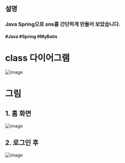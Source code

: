 ## 설명
### Java Spring으로 sns를 간단하게 만들어 보았습니다.

#### #Java #Spring #MyBatis


# class 다이어그램
![image](https://github.com/flashdragon/JavaBird/assets/35221784/9ea2e8be-67cf-4b1c-b4dd-268976f7cea1)

# 그림
## 1. 홈 화면
![image](https://github.com/flashdragon/JavaBird/assets/35221784/44b17db8-52c8-48ff-a171-e0e56cb9605d)
## 2. 로그인 후
![image](https://github.com/flashdragon/JavaBird/assets/35221784/a2bef24e-c272-4183-a3f0-f3f18d5678f6)

